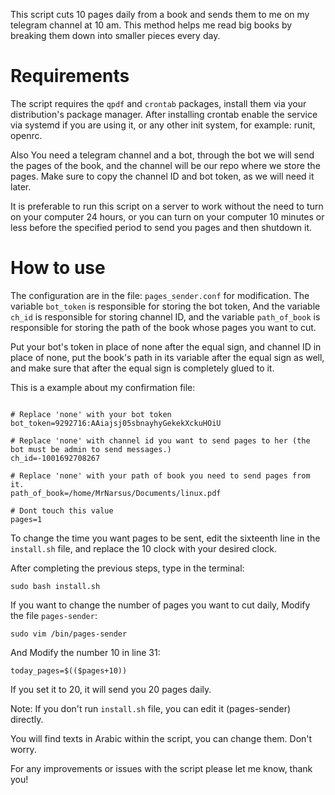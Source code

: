 This script cuts 10 pages daily from a book and sends them to me on my telegram channel at 10 am.  This method helps me read big books by breaking them down into smaller pieces every day.

# Requirements



The script requires the `qpdf` and `crontab` packages, install them via your distribution's package manager.  After installing crontab enable the service via systemd if you are using it, or any other init system, for example: runit, openrc.



Also You need a telegram channel and a bot, through the bot we will send the pages of the book, and the channel will be our repo where we store the pages.  Make sure to copy the channel ID and bot token, as we will need it later.


It is preferable to run this script on a server to work without the need to turn on your computer 24 hours, or you can turn on your computer 10 minutes or less before the specified period to send you pages and then shutdown it.


# How to use

The configuration are in the file: `pages_sender.conf` for modification.  The variable `bot_token` is responsible for storing the bot token, And the variable `ch_id` is responsible for storing channel ID, and the variable `path_of_book` is responsible for storing the path of the book whose pages you want to cut.



Put your bot's token in place of none after the equal sign, and channel ID in place of none, put the book's path in its variable after the equal sign as well, and make sure that after the equal sign is completely glued to it.


This is a example about my confirmation file: 

```

# Replace 'none' with your bot token 
bot_token=9292716:AAiajsj05sbnayhyGekekXckuHOiU

# Replace 'none' with channel id you want to send pages to her (the bot must be admin to send messages.)
ch_id=-1001692708267

# Replace 'none' with your path of book you need to send pages from it.
path_of_book=/home/MrNarsus/Documents/linux.pdf

# Dont touch this value
pages=1

```


To change the time you want pages to be sent, edit the sixteenth line in the `install.sh` file, and replace the 10 clock with your desired clock.

  
After completing the previous steps, type in the terminal:
  
`sudo bash install.sh`


If you want to change the number of pages you want to cut daily, Modify the file `pages-sender`:

`sudo vim /bin/pages-sender`

And Modify the number 10 in line 31:

`today_pages=$(($pages+10))`

If you set it to 20, it will send you 20 pages daily.


Note: If you don't run `install.sh` file, you can edit it (pages-sender) directly.

You will find texts in Arabic within the script, you can change them. Don't worry.

For any improvements or issues with the script please let me know, thank you!